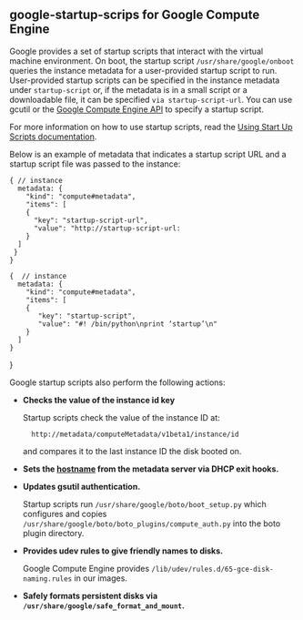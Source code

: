 ## google-startup-scrips for Google Compute Engine
Google provides a set of startup scripts that interact with the virtual machine environment. On boot, the startup script `/usr/share/google/onboot` queries the instance metadata for a user-provided startup script to run. User-provided startup scripts can be specified in the instance metadata under `startup-script` or, if the metadata is in a small script or a downloadable file, it can be specified `via startup-script-url`. You can use gcutil or the [Google Compute Engine API](https://developers.google.com/compute/docs/reference/latest) to specify a startup script. 

For more information on how to use startup scripts, read the [Using Start Up Scripts documentation](https://devsite.googleplex.com/compute/docs/howtos/startupscript#storescriptremotely).

Below is an example of metadata that indicates a startup script URL and a startup script file was passed to the instance:

    { // instance
      metadata: {
        "kind": "compute#metadata",
        "items": [
        {
          "key": "startup-script-url",
          "value": "http://startup-script-url:
        }
      ]
     }
    }

    {  // instance
      metadata: {
        "kind": "compute#metadata",
        "items": [
        {
           "key": "startup-script",
           "value": "#! /bin/python\nprint ‘startup’\n"
        }
      ]
    }
   }
   
   
Google startup scripts also perform the following actions:

+ __Checks the value of the instance id key__

    Startup scripts check the value of the instance ID at:

        http://metadata/computeMetadata/v1beta1/instance/id
    
    and compares it to the last instance ID the disk booted on.
    
+ __Sets the [hostname](https://github.com/GoogleCloudPlatform/compute-image-packages/blob/master/google-startup-scripts/usr/share/google/set-hostname) from the metadata server via DHCP exit hooks.__

+ __Updates gsutil authentication.__

    Startup scripts run `/usr/share/google/boto/boot_setup.py` which configures and copies         `/usr/share/google/boto/boto_plugins/compute_auth.py` into the boto plugin directory.

+ __Provides udev rules to give friendly names to disks.__

    Google Compute Engine provides `/lib/udev/rules.d/65-gce-disk-naming.rules` in our images.

+ __Safely formats persistent disks via `/usr/share/google/safe_format_and_mount`.__
